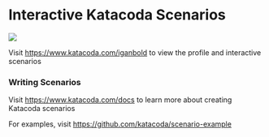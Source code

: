 # Interactive Katacoda Scenarios

[![](http://shields.katacoda.com/katacoda/iganbold/count.svg)](https://www.katacoda.com/iganbold "Get your profile on Katacoda.com")

Visit https://www.katacoda.com/iganbold to view the profile and interactive scenarios

### Writing Scenarios
Visit https://www.katacoda.com/docs to learn more about creating Katacoda scenarios

For examples, visit https://github.com/katacoda/scenario-example

